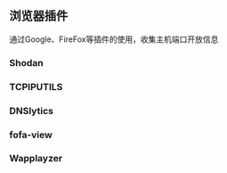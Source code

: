 ## 浏览器插件

通过Google、FireFox等插件的使用，收集主机端口开放信息

### Shodan

### TCPIPUTILS

### DNSlytics

### fofa-view

### Wapplayzer